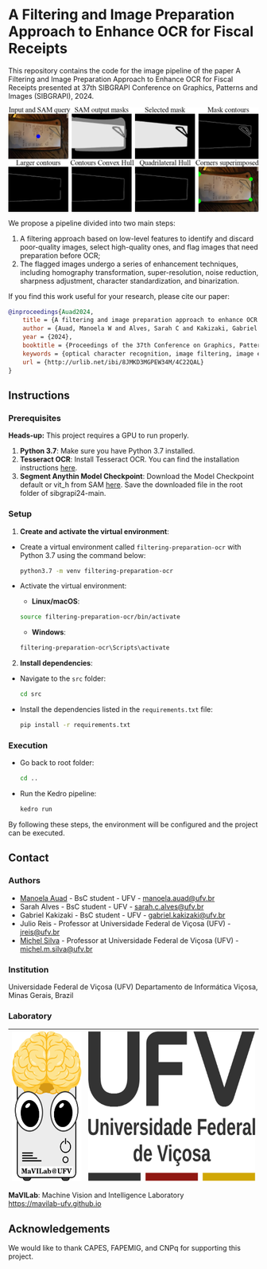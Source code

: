 # A Filtering and Image Preparation Approach to Enhance OCR for Fiscal Receipts

This repository contains the code for the image pipeline of the paper A Filtering and Image Preparation Approach to Enhance OCR for Fiscal Receipts presented at 37th SIBGRAPI Conference on Graphics, Patterns and Images (SIBGRAPI), 2024.

<img src="resources/corner-detection.jpg" align="center" alt="corner-detection" />

We propose a pipeline divided into two main steps:

1. A filtering approach based on low-level features to identify and discard poor-quality images, select high-quality ones, and flag images that need preparation before OCR; 
2. The flagged images undergo a series of enhancement techniques, including homography transformation, super-resolution, noise reduction, sharpness adjustment, character standardization, and binarization.

If you find this work useful for your research, please cite our paper:

```bibtex
@inproceedings{Auad2024,
    title = {A filtering and image preparation approach to enhance OCR for fiscal receipts},
    author = {Auad, Manoela W and Alves, Sarah C and Kakizaki, Gabriel S and Reis, Julio C. S. and Silva, Michel M},
    year = {2024},
    booktitle = {Proceedings of the 37th Conference on Graphics, Patterns and Images (SIBGRAPI)},
    keywords = {optical character recognition, image filtering, image enhancement, fiscal receipts},
    url = {http://urlib.net/ibi/8JMKD3MGPEW34M/4C22QAL}
}
```
## Instructions

### Prerequisites

**Heads-up:** This project requires a GPU to run properly.

1. **Python 3.7**: Make sure you have Python 3.7 installed.
2. **Tesseract OCR**: Install Tesseract OCR. You can find the installation instructions [here](https://github.com/tesseract-ocr/tesseract).
3. **Segment Anythin Model Checkpoint**: Download the Model Checkpoint default or vit_h from SAM [here](https://github.com/facebookresearch/segment-anything). Save the downloaded file in the root folder of sibgrapi24-main.

### Setup

1. **Create and activate the virtual environment**:
- Create a virtual environment called `filtering-preparation-ocr` with Python 3.7 using the command below:
    ```bash
    python3.7 -m venv filtering-preparation-ocr
    ```
- Activate the virtual environment:
    - **Linux/macOS**:
    ```bash
    source filtering-preparation-ocr/bin/activate
    ```
    
    - **Windows**:
    ```bash
    filtering-preparation-ocr\Scripts\activate
    ```

2. **Install dependencies**:
- Navigate to the `src` folder:
    ```bash
    cd src
    ```
- Install the dependencies listed in the `requirements.txt` file:
    ```bash
    pip install -r requirements.txt
    ```

### Execution

- Go back to root folder:
    ```bash
    cd ..
    ```
- Run the Kedro pipeline:
    ```bash
    kedro run
    ```

By following these steps, the environment will be configured and the project can be executed.

## Contact

### Authors

* [Manoela Auad](https://github.com/ManoelaWerneck) - BsC student - UFV - manoela.auad@ufv.br
* Sarah Alves - BsC student - UFV - sarah.c.alves@ufv.br
* Gabriel Kakizaki - BsC student - UFV -  gabriel.kakizaki@ufv.br
* Julio Reis - Professor at Universidade Federal de Viçosa (UFV) - jreis@ufv.br
* [Michel Silva](https://michelmelosilva.github.io/) - Professor at Universidade Federal de Viçosa (UFV) - michel.m.silva@ufv.br

### Institution

Universidade Federal de Viçosa (UFV)
Departamento de Informática
Viçosa, Minas Gerais, Brazil 

### Laboratory

| [<img src="https://raw.githubusercontent.com/MaVILab-UFV/mavilab-ufv.github.io/main/images/mavilab-logo.svg" height="300" alt="MaVILab" />](https://mavilab-ufv.github.io/) | [<img src="resources/ufv.png" height="300" alt="UFV" />](https://www.ufv.br/) |
| --------------------------------------------------------------------------------------------------------------------------------------------------------------------------- | ------------------------------------------------------------------- |

**MaVILab**: Machine Vision and Intelligence Laboratory \
 <https://mavilab-ufv.github.io>

## Acknowledgements

We would like to thank CAPES, FAPEMIG, and CNPq for supporting this project.